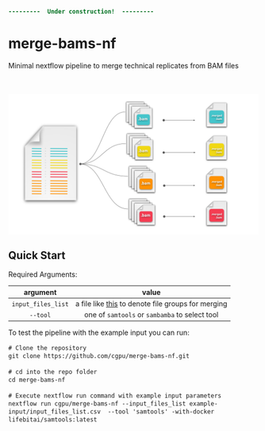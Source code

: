 ```diff
---------  Under construction!  ---------
```

# merge-bams-nf 
Minimal nextflow pipeline to merge technical replicates from BAM files
<br><br><br>

<p align="center">
  <img src="images/merge-bam-files.svg"  width="800" align="center" >
</p>


## Quick Start

Required Arguments:

| argument       | value | 
|:--------------:|:-----:| 
| <kbd>`input_files_list`</kbd>| a file like [this](example-input/input_files_list.csv) to denote file groups for merging | 
|  <kbd>` --tool `</kbd>  | one of `samtools` or `sambamba` to select tool|
To test the pipeline with the example input you can run:

```nextflow
# Clone the repository
git clone https://github.com/cgpu/merge-bams-nf.git

# cd into the repo folder 
cd merge-bams-nf

# Execute nextflow run command with example input parameters
nextflow run cgpu/merge-bams-nf --input_files_list example-input/input_files_list.csv  --tool 'samtools' -with-docker lifebitai/samtools:latest
```

